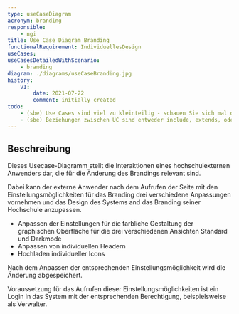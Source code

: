 ```yaml
---
type: useCaseDiagram
acronym: branding
responsible: 
    - ngi
title: Use Case Diagram Branding
functionalRequirement: IndividuellesDesign
useCases:
useCasesDetailedWithScenario:
    - branding
diagram: ./diagrams/useCaseBranding.jpg
history:
    v1:
        date: 2021-07-22
        comment: initially created
todo: 
    - (sbe) Use Cases sind viel zu kleinteilig - schauen Sie sich mal die "User Happiness Rule" an
    - (sbe) Beziehungen zwischen UC sind entweder include, extends, oder Inheritence. Sie haben eine Menge einfacher Striche im Diagramm, die es in UML so nicht gibt.
---
```


## Beschreibung

Dieses Usecase-Diagramm stellt die Interaktionen eines hochschulexternen Anwenders dar, die für die Änderung des Brandings relevant sind.

Dabei kann der externe Anwender nach dem Aufrufen der Seite mit den Einstellungsmöglichkeiten für das Branding drei verschiedene Anpassungen vornehmen und das Design des Systems and das Branding seiner Hochschule anzupassen.
* Anpassen der Einstellungen für die farbliche Gestaltung der graphischen Oberfläche für die drei verschiedenen Ansichten Standard und Darkmode
* Anpassen von individuellen Headern
* Hochladen individueller Icons

Nach dem Anpassen der entsprechenden Einstellungsmöglichkeit wird die Änderung abgespeichert.

Voraussetzung für das Aufrufen dieser Einstellungsmöglichkeiten ist ein Login in das System mit der entsprechenden Berechtigung, beispielsweise als Verwalter.



